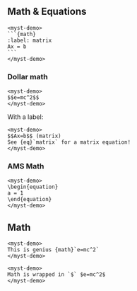 ## Math & Equations

````{raw} html
<myst-demo>
```{math}
:label: matrix
Ax = b
```
</myst-demo>
````

### Dollar math

```{raw} html
<myst-demo>
$$e=mc^2$$
</myst-demo>
```

With a label:

```{raw} html
<myst-demo>
$$Ax=b$$ (matrix)
See {eq}`matrix` for a matrix equation!
</myst-demo>
```

### AMS Math

```{raw} html
<myst-demo>
\begin{equation}
a = 1
\end{equation}
</myst-demo>
```

## Math

```{raw} html
<myst-demo>
This is genius {math}`e=mc^2`
</myst-demo>
```

```{raw} html
<myst-demo>
Math is wrapped in `$` $e=mc^2$
</myst-demo>
```

